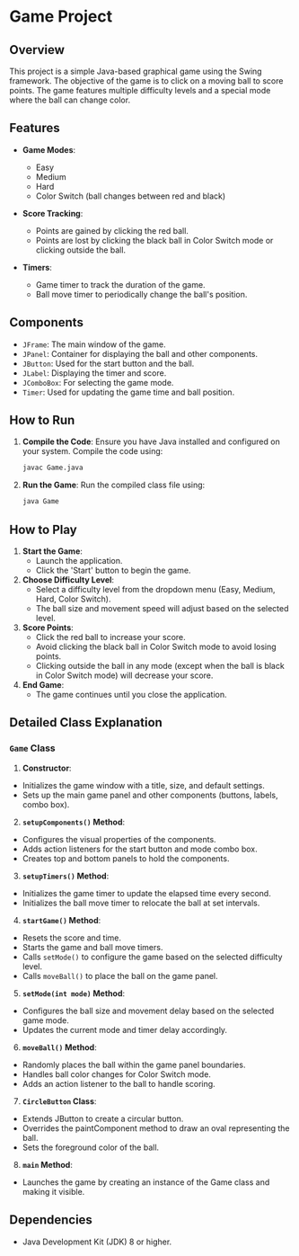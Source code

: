 # Game Project

## Overview

This project is a simple Java-based graphical game using the Swing framework. The objective of the game is to click on a moving ball to score points. The game features multiple difficulty levels and a special mode where the ball can change color.

## Features

- **Game Modes**: 
  - Easy
  - Medium
  - Hard
  - Color Switch (ball changes between red and black)

- **Score Tracking**: 
  - Points are gained by clicking the red ball.
  - Points are lost by clicking the black ball in Color Switch mode or clicking outside the ball.

- **Timers**:
  - Game timer to track the duration of the game.
  - Ball move timer to periodically change the ball's position.

## Components

- `JFrame`: The main window of the game.
- `JPanel`: Container for displaying the ball and other components.
- `JButton`: Used for the start button and the ball.
- `JLabel`: Displaying the timer and score.
- `JComboBox`: For selecting the game mode.
- `Timer`: Used for updating the game time and ball position.

## How to Run

1. **Compile the Code**: Ensure you have Java installed and configured on your system. Compile the code using:
   ```bash
   javac Game.java
   ```
2. **Run the Game**: Run the compiled class file using:
   ```bash
   java Game
   ```
## How to Play
1. **Start the Game**:
   * Launch the application.
   * Click the 'Start' button to begin the game.
2. **Choose Difficulty Level**:
   * Select a difficulty level from the dropdown menu (Easy, Medium, Hard, Color Switch).
   * The ball size and movement speed will adjust based on the selected level.
3. **Score Points**:
   * Click the red ball to increase your score.
   * Avoid clicking the black ball in Color Switch mode to avoid losing points.
   * Clicking outside the ball in any mode (except when the ball is black in Color Switch mode) will decrease your score.
4. **End Game**:
   * The game continues until you close the application.
## Detailed Class Explanation
### `Game` Class
1. **Constructor**:
* Initializes the game window with a title, size, and default settings.
* Sets up the main game panel and other components (buttons, labels, combo box).
2. **`setupComponents()` Method**:
* Configures the visual properties of the components.
* Adds action listeners for the start button and mode combo box.
* Creates top and bottom panels to hold the components.
3. **`setupTimers()` Method**:
* Initializes the game timer to update the elapsed time every second.
* Initializes the ball move timer to relocate the ball at set intervals.
4. **`startGame()` Method**:
* Resets the score and time.
* Starts the game and ball move timers.
* Calls `setMode()` to configure the game based on the selected difficulty level.
* Calls `moveBall()` to place the ball on the game panel.
5. **`setMode(int mode)` Method**:
* Configures the ball size and movement delay based on the selected game mode.
* Updates the current mode and timer delay accordingly.
6. **`moveBall()` Method**:
* Randomly places the ball within the game panel boundaries.
* Handles ball color changes for Color Switch mode.
* Adds an action listener to the ball to handle scoring.
7. **`CircleButton` Class**:
* Extends JButton to create a circular button.
* Overrides the paintComponent method to draw an oval representing the ball.
* Sets the foreground color of the ball.
8. **`main` Method**:
* Launches the game by creating an instance of the Game class and making it visible.
## Dependencies
* Java Development Kit (JDK) 8 or higher.
